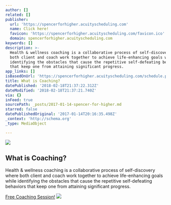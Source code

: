 ```yaml
---
author: []
related: []
publisher:
  url: 'https://spencerforhigher.acuityscheduling.com'
  name: Click here!
  favicon: 'https://spencerforhigher.acuityscheduling.com/favicon.ico'
  domain: spencerforhigher.acuityscheduling.com
keywords: []
description: >-
  Health & wellness coaching is a collaborative process of self-discovery where
  both client and coach work together to achieve life-enhancing goals while
  identifying the obstacles that cause the repetitive self-defeating behaviors
  that keep one from attaining significant progress.
app_links: []
isBasedOnUrl: 'https://spencerforhigher.acuityscheduling.com/schedule.php'
title: What is Coaching?
datePublished: '2018-02-18T21:37:22.312Z'
dateModified: '2018-02-18T21:37:21.740Z'
via: {}
inFeed: true
sourcePath: _posts/2017-01-14-spencer-for-higher.md
starred: false
datePublishedOriginal: '2017-01-14T20:16:35.498Z'
_context: 'http://schema.org'
_type: MediaObject

---
```

<article style=""><img src="https://s3-us-west-2.amazonaws.com/the-grid-img/p/896e425b9e532e9192684b42e31920fe306ff49e.png" /><h1>What is Coaching?</h1><p>Health &amp; wellness coaching is a collaborative process of self-discovery where both client and coach work together to achieve life-enhancing goals while identifying the obstacles that cause the repetitive self-defeating behaviors that keep one from attaining significant progress.</p></article>

[Free Coaching Session!][0]
![](https://the-grid-user-content.s3-us-west-2.amazonaws.com/0a04a8dc-e3fd-4f06-9b7f-f5ecb0e23099.jpg)

[0]: https://spencerforhigher.acuityscheduling.com/schedule.php